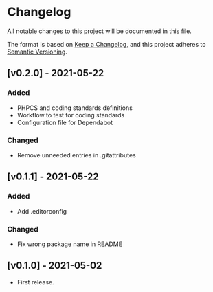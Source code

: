 # Changelog

All notable changes to this project will be documented in this file.

The format is based on [Keep a Changelog](https://keepachangelog.com/en/1.0.0/),
and this project adheres to [Semantic Versioning](https://semver.org/spec/v2.0.0.html).

## [v0.2.0] - 2021-05-22

### Added
- PHPCS and coding standards definitions
- Workflow to test for coding standards
- Configuration file for Dependabot

### Changed
- Remove unneeded entries in .gitattributes

## [v0.1.1] - 2021-05-22

### Added
- Add .editorconfig

### Changed
- Fix wrong package name in README

## [v0.1.0] - 2021-05-02

- First release.
